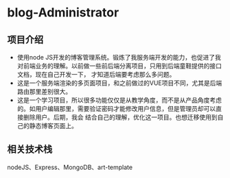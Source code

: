 # blog-Administrator
## 项目介绍
- 使用node JS开发的博客管理系统。锻炼了我服务端开发的能力，也促进了我对前端业务的理解。以前做一些前后端分离项目，只用到后端童鞋提供的接口文档，现在自己开发一下，
才知道后端要考虑那么多问题。
- 这是一个服务端渲染的多页面项目，和之前做过的VUE项目不同，尤其是后端路由那里差别很大。
 - 这是一个学习项目，所以很多功能仅仅是从教学角度，而不是从产品角度考虑的。如用户编辑那里，需要验证密码才能修改用户信息，但是管理员却可以直接删除用户。后期，我会
结合自己的理解，优化这一项目。也想迁移使用到自己的静态博客页面上。

## 相关技术栈
nodeJS、Express、MongoDB、art-template
